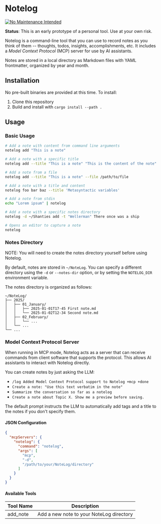 # Notelog

[![No Maintenance Intended](http://unmaintained.tech/badge.svg)](http://unmaintained.tech/)

**Status**: This is an early prototype of a personal tool. Use at your own risk.


Notelog is a command-line tool that you can use to record notes as you think of them -- thoughts, todos, insights, accomplishments, etc. It includes a *Model Context Protocol* (MCP) server for use by AI assistants.

Notes are stored in a local directory as Markdown files with YAML frontmatter, organized by year and month.

## Installation

No pre-built binaries are provided at this time. To install:

1. Clone this repository
2. Build and install with `cargo install --path .`

## Usage

### Basic Usage

```bash
# Add a note with content from command line arguments
notelog add "This is a note"

# Add a note with a specific title
notelog add --title "This is a note" "This is the content of the note"

# Add a note from a file
notelog add --title "This is a note" --file /path/to/file

# Add a note with a title and content
notelog foo bar baz --title 'Metasyntactic variables'

# Add a note from stdin
echo "Lorem ipsum" | notelog

# Add a note with a specific notes directory
notelog -d ~/Shanties add -t "Wellerman" There once was a ship

# Opens an editor to capture a note
notelog
```

### Notes Directory

NOTE: You will need to create the notes directory yourself before using Notelog.

By default, notes are stored in `~/NoteLog`. You can specify a different directory using the `-d` or `--notes-dir` option, or by setting the `NOTELOG_DIR` environment variable. 

The notes directory is organized as follows:

```
~/NoteLog/
├── 2025/
│   ├── 01_January/
│   │   ├── 2025-01-01T17-45 First note.md
│   │   └── 2025-01-02T12-34 Second note.md
│   ├── 02_February/
│   │   └── ...
│   └── ...
└── ...
```

### Model Context Protocol Server

When running in MCP mode, Notelog acts as a server that can receive commands from client software that supports the protocol. This allows AI assistants to interact with Notelog directly.

You can create notes by just asking the LLM:

- `/log Added Model Context Protocol support to Notelog +mcp +done`
- `Create a note: "Use this text verbatim in the note"`
- `Summarize the conversation so far as a notelog`
- `Create a note about Topic X. Show me a preview before saving.`

The default prompt instructs the LLM to automatically add tags and a title to the notes if you don't specify them.

#### JSON Configuration

```json
{
  "mcpServers": {
    "notelog": {
      "command": "notelog",
      "args": [
        "mcp",
        "-d",
        "/path/to/your/NoteLog/directory"
      ]
    }
  }
}
```

#### Available Tools 

| Tool Name | Description |
|-----------|-------------|
| add_note  | Add a new note to your NoteLog directory |
